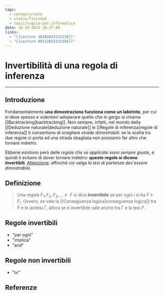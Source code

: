 ```yaml
---
tags:
  - category/note
  - status/finished
  - topic/logica-per-informatica
date: 18-10-2023 20:37:40
links:
  - "[[Lecture 18102023131238]]"
  - "[[Lecture 09112023131356]]"
---
```

# Invertibilità di una regola di inferenza
---
## Introduzione
Fondamentalmente **una dimostrazione funziona come un labirinto**, per cui si deve spesso e volentieri adoperare quello che in gergo si chiama [[Backtracking|backtracking]]. Non sempre, infatti, nel mondo della [[Deduzione naturale|deduzione naturale]] le [[Regole di inferenza|regole di inferenza]] ti consentono di scegliere _strade dimostrabili_: se la scelta tra due regole ci porta ad una strada sbagliata non possiamo far altro che tornare indietro.

Ebbene esistono però delle _regole che se applicate sono sempre giuste_, e quindi ti evitano di dover tornare indietro: **queste regole si dicono invertibili**.
<u>Attenzione</u>: affinché ciò valga _la tesi di partenza dev'essere dimostrabile_.

## Definizione
> Una regola $F_{1}, F_{2}, F_{3}, ... \Vdash F$ si dice **invertibile** se per ogni $i$ si ha $F \Vdash F_{i}$. Ovvero, se vale la [[Conseguenza logica|conseguenza logica]] tra $F$ e le ipotesi $\Gamma$, allora se è invertibile vale anche tra $\Gamma$ e la tesi $F$.

## Regole invertibili
- "per ogni"
- "implica"
- "and"

## Regole non invertibili
- "or"

## Referenze